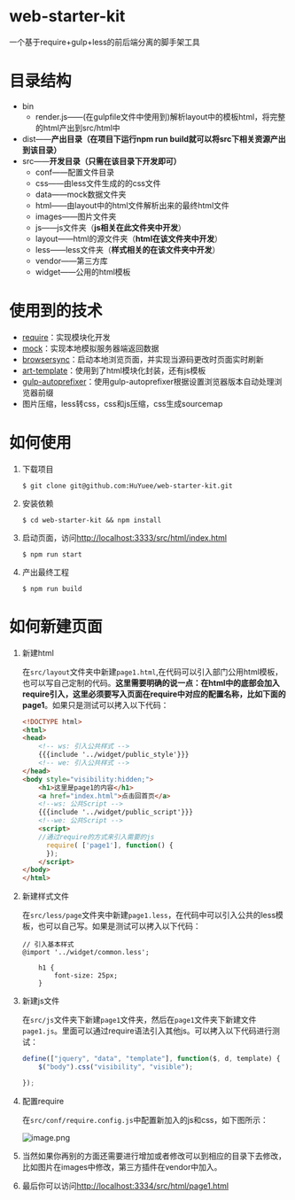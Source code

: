# web-starter-kit
一个基于require+gulp+less的前后端分离的脚手架工具

# 目录结构

- bin
  - render.js——(在gulpfile文件中使用到)解析layout中的模板html，将完整的html产出到src/html中
- dist——**产出目录（在项目下运行npm run build就可以将src下相关资源产出到该目录）**
- src——**开发目录（只需在该目录下开发即可）**
  - conf——配置文件目录
  - css——由less文件生成的的css文件
  - data——mock数据文件夹
  - html——由layout中的html文件解析出来的最终html文件
  - images——图片文件夹
  - js——js文件夹（**js相关在此文件夹中开发**）
  - layout——html的源文件夹（**html在该文件夹中开发**）
  - less——less文件夹（**样式相关的在该文件夹中开发**）
  - vendor——第三方库
  - widget——公用的html模板



# 使用到的技术

- [require](http://requirejs.org/docs/start.html)：实现模块化开发
- [mock](http://mockjs.com/)：实现本地模拟服务器端返回数据
- [browsersync](http://www.browsersync.cn/)：启动本地浏览页面，并实现当源码更改时页面实时刷新
- [art-template](https://github.com/aui/art-template)：使用到了html模块化封装，还有js模板
- [gulp-autoprefixer](https://github.com/sindresorhus/gulp-autoprefixer)：使用gulp-autoprefixer根据设置浏览器版本自动处理浏览器前缀
- 图片压缩，less转css，css和js压缩，css生成sourcemap



# 如何使用

1. 下载项目

   ```
   $ git clone git@github.com:HuYuee/web-starter-kit.git
   ```

2. 安装依赖

   ```
   $ cd web-starter-kit && npm install
   ```

3. 启动页面，访问[http://localhost:3333/src/html/index.html](http://localhost:3333/src/html/index.html)

   ```
   $ npm run start
   ```

4. 产出最终工程

   ```
   $ npm run build
   ```




# 如何新建页面

1. 新建html

   在`src/layout`文件夹中新建`page1.html`,在代码可以引入部门公用html模板，也可以写自己定制的代码。**这里需要明确的说一点：在html中的底部会加入require引入，这里必须要写入页面在require中对应的配置名称，比如下面的page1**。如果只是测试可以拷入以下代码：

   ```html
   <!DOCTYPE html>
   <html>
   <head>
       <!-- ws: 引入公共样式 -->
       {{{include '../widget/public_style'}}}
       <!-- we: 引入公共样式 -->
   </head>
   <body style="visibility:hidden;">
       <h1>这里是page1的内容</h1>
       <a href="index.html">点击回首页</a>
       <!--ws: 公共Script -->
       {{{include '../widget/public_script'}}}
       <!--we: 公共Script -->
       <script>
       //通过require的方式来引入需要的js
         require( ['page1'], function() {
         });
       </script>
   </body>
   </html>
   ```

2. 新建样式文件

   在`src/less/page`文件夹中新建`page1.less`，在代码中可以引入公共的less模板，也可以自己写。如果是测试可以拷入以下代码：

   ```less
   // 引入基本样式
   @import '../widget/common.less';

       h1 {
           font-size: 25px;
       }
   ```

3. 新建js文件

   在`src/js`文件夹下新建`page1`文件夹，然后在`page1`文件夹下新建文件`page1.js`。里面可以通过require语法引入其他js。可以拷入以下代码进行测试：

   ```js
   define(["jquery", "data", "template"], function($, d, template) {
       $("body").css("visibility", "visible");

   });
   ```

4. 配置require

   在`src/conf/require.config.js`中配置新加入的js和css，如下图所示：
   
   ![image.png](http://upload-images.jianshu.io/upload_images/5099107-b044576b1680ebfc.png?imageMogr2/auto-orient/strip%7CimageView2/2/w/1240)
   

5. 当然如果你再别的方面还需要进行增加或者修改可以到相应的目录下去修改，比如图片在images中修改，第三方插件在vendor中加入。

6. 最后你可以访问[http://localhost:3334/src/html/page1.html](http://localhost:3334/src/html/page1.html)
